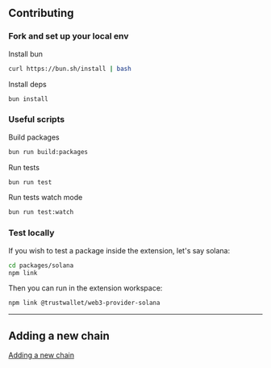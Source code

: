 ## Contributing

### Fork and set up your local env

Install bun

```bash
curl https://bun.sh/install | bash
```

Install deps

```bash
bun install
```

### Useful scripts

Build packages

```bash
bun run build:packages
```

Run tests

```bash
bun run test
```

Run tests watch mode

```bash
bun run test:watch
```

### Test locally

If you wish to test a package inside the extension, let's say solana:

```bash
cd packages/solana
npm link
```

Then you can run in the extension workspace:

```bash
npm link @trustwallet/web3-provider-solana
```

---

## Adding a new chain

[Adding a new chain](/docs/NEW.md)
